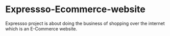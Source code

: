 # Expressso-Ecommerce-website
Expressso project is about doing the business of shopping over the internet which is an E-Commerce website. 
